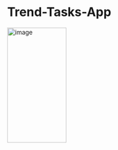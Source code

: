 # Trend-Tasks-App


<img width="136" height="265" alt="image" src="https://github.com/user-attachments/assets/67862bf7-435d-44ae-b5b7-7c6a39d4bbfc" />
